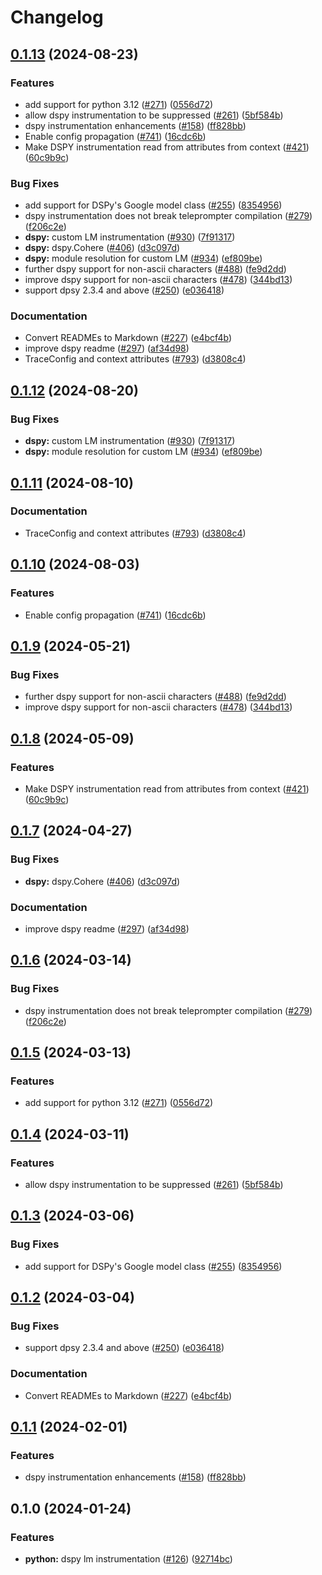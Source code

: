 # Changelog

## [0.1.13](https://github.com/jgomes168/openinference/compare/python-openinference-instrumentation-dspy-v0.1.12...python-openinference-instrumentation-dspy-v0.1.13) (2024-08-23)


### Features

* add support for python 3.12 ([#271](https://github.com/jgomes168/openinference/issues/271)) ([0556d72](https://github.com/jgomes168/openinference/commit/0556d72997ef607545488112cde881e8660bf5db))
* allow dspy instrumentation to be suppressed ([#261](https://github.com/jgomes168/openinference/issues/261)) ([5bf584b](https://github.com/jgomes168/openinference/commit/5bf584b32a50cb13919797c4fcebd7ccb5606ec7))
* dspy instrumentation enhancements ([#158](https://github.com/jgomes168/openinference/issues/158)) ([ff828bb](https://github.com/jgomes168/openinference/commit/ff828bba1b2aec118401855eea2cd0c2f72af4a2))
* Enable config propagation ([#741](https://github.com/jgomes168/openinference/issues/741)) ([16cdc6b](https://github.com/jgomes168/openinference/commit/16cdc6b71fb14728a3eca7db27a55b68187cb4aa))
* Make DSPY instrumentation read from attributes from context ([#421](https://github.com/jgomes168/openinference/issues/421)) ([60c9b9c](https://github.com/jgomes168/openinference/commit/60c9b9c2a82f4b149e1b89aff9295f9fe17fb5a7))


### Bug Fixes

* add support for DSPy's Google model class ([#255](https://github.com/jgomes168/openinference/issues/255)) ([8354956](https://github.com/jgomes168/openinference/commit/83549561d1749eed4ab74c423fadec2c934935ca))
* dspy instrumentation does not break teleprompter compilation ([#279](https://github.com/jgomes168/openinference/issues/279)) ([f206c2e](https://github.com/jgomes168/openinference/commit/f206c2ee4fbe0ed273e798321e5d972ddc62dac9))
* **dspy:** custom LM instrumentation ([#930](https://github.com/jgomes168/openinference/issues/930)) ([7f91317](https://github.com/jgomes168/openinference/commit/7f91317631302cb23c4b12701be2ba0b5fa3c3f0))
* **dspy:** dspy.Cohere ([#406](https://github.com/jgomes168/openinference/issues/406)) ([d3c097d](https://github.com/jgomes168/openinference/commit/d3c097d5356fe478f56f10451d110806f037fe10))
* **dspy:** module resolution for custom LM ([#934](https://github.com/jgomes168/openinference/issues/934)) ([ef809be](https://github.com/jgomes168/openinference/commit/ef809bebf4c2a19cc932b3a828cf6137be73148b))
* further dspy support for non-ascii characters ([#488](https://github.com/jgomes168/openinference/issues/488)) ([fe9d2dd](https://github.com/jgomes168/openinference/commit/fe9d2dd453aadd6758ba3754fd4f0e68342be931))
* improve dspy support for non-ascii characters ([#478](https://github.com/jgomes168/openinference/issues/478)) ([344bd13](https://github.com/jgomes168/openinference/commit/344bd135ec1069d58365f25a5437cbd546b80cf0))
* support dpsy 2.3.4 and above ([#250](https://github.com/jgomes168/openinference/issues/250)) ([e036418](https://github.com/jgomes168/openinference/commit/e0364189281d5f0073000f8ff02ac4daef321c4e))


### Documentation

* Convert READMEs to Markdown ([#227](https://github.com/jgomes168/openinference/issues/227)) ([e4bcf4b](https://github.com/jgomes168/openinference/commit/e4bcf4b86f27cc119a77f551811f9142ec6075ce))
* improve dspy readme ([#297](https://github.com/jgomes168/openinference/issues/297)) ([af34d98](https://github.com/jgomes168/openinference/commit/af34d98d9657287625a6776ca1cab09768da6aa6))
* TraceConfig and context attributes ([#793](https://github.com/jgomes168/openinference/issues/793)) ([d3808c4](https://github.com/jgomes168/openinference/commit/d3808c4bea3f6a4c72d3a7ea09b54e78072be6fd))

## [0.1.12](https://github.com/Arize-ai/openinference/compare/python-openinference-instrumentation-dspy-v0.1.11...python-openinference-instrumentation-dspy-v0.1.12) (2024-08-20)


### Bug Fixes

* **dspy:** custom LM instrumentation ([#930](https://github.com/Arize-ai/openinference/issues/930)) ([7f91317](https://github.com/Arize-ai/openinference/commit/7f91317631302cb23c4b12701be2ba0b5fa3c3f0))
* **dspy:** module resolution for custom LM ([#934](https://github.com/Arize-ai/openinference/issues/934)) ([ef809be](https://github.com/Arize-ai/openinference/commit/ef809bebf4c2a19cc932b3a828cf6137be73148b))

## [0.1.11](https://github.com/Arize-ai/openinference/compare/python-openinference-instrumentation-dspy-v0.1.10...python-openinference-instrumentation-dspy-v0.1.11) (2024-08-10)


### Documentation

* TraceConfig and context attributes ([#793](https://github.com/Arize-ai/openinference/issues/793)) ([d3808c4](https://github.com/Arize-ai/openinference/commit/d3808c4bea3f6a4c72d3a7ea09b54e78072be6fd))

## [0.1.10](https://github.com/Arize-ai/openinference/compare/python-openinference-instrumentation-dspy-v0.1.9...python-openinference-instrumentation-dspy-v0.1.10) (2024-08-03)


### Features

* Enable config propagation ([#741](https://github.com/Arize-ai/openinference/issues/741)) ([16cdc6b](https://github.com/Arize-ai/openinference/commit/16cdc6b71fb14728a3eca7db27a55b68187cb4aa))

## [0.1.9](https://github.com/Arize-ai/openinference/compare/python-openinference-instrumentation-dspy-v0.1.8...python-openinference-instrumentation-dspy-v0.1.9) (2024-05-21)


### Bug Fixes

* further dspy support for non-ascii characters ([#488](https://github.com/Arize-ai/openinference/issues/488)) ([fe9d2dd](https://github.com/Arize-ai/openinference/commit/fe9d2dd453aadd6758ba3754fd4f0e68342be931))
* improve dspy support for non-ascii characters ([#478](https://github.com/Arize-ai/openinference/issues/478)) ([344bd13](https://github.com/Arize-ai/openinference/commit/344bd135ec1069d58365f25a5437cbd546b80cf0))

## [0.1.8](https://github.com/Arize-ai/openinference/compare/python-openinference-instrumentation-dspy-v0.1.7...python-openinference-instrumentation-dspy-v0.1.8) (2024-05-09)


### Features

* Make DSPY instrumentation read from attributes from context ([#421](https://github.com/Arize-ai/openinference/issues/421)) ([60c9b9c](https://github.com/Arize-ai/openinference/commit/60c9b9c2a82f4b149e1b89aff9295f9fe17fb5a7))

## [0.1.7](https://github.com/Arize-ai/openinference/compare/python-openinference-instrumentation-dspy-v0.1.6...python-openinference-instrumentation-dspy-v0.1.7) (2024-04-27)


### Bug Fixes

* **dspy:** dspy.Cohere ([#406](https://github.com/Arize-ai/openinference/issues/406)) ([d3c097d](https://github.com/Arize-ai/openinference/commit/d3c097d5356fe478f56f10451d110806f037fe10))


### Documentation

* improve dspy readme ([#297](https://github.com/Arize-ai/openinference/issues/297)) ([af34d98](https://github.com/Arize-ai/openinference/commit/af34d98d9657287625a6776ca1cab09768da6aa6))

## [0.1.6](https://github.com/Arize-ai/openinference/compare/python-openinference-instrumentation-dspy-v0.1.5...python-openinference-instrumentation-dspy-v0.1.6) (2024-03-14)


### Bug Fixes

* dspy instrumentation does not break teleprompter compilation ([#279](https://github.com/Arize-ai/openinference/issues/279)) ([f206c2e](https://github.com/Arize-ai/openinference/commit/f206c2ee4fbe0ed273e798321e5d972ddc62dac9))

## [0.1.5](https://github.com/Arize-ai/openinference/compare/python-openinference-instrumentation-dspy-v0.1.4...python-openinference-instrumentation-dspy-v0.1.5) (2024-03-13)


### Features

* add support for python 3.12 ([#271](https://github.com/Arize-ai/openinference/issues/271)) ([0556d72](https://github.com/Arize-ai/openinference/commit/0556d72997ef607545488112cde881e8660bf5db))

## [0.1.4](https://github.com/Arize-ai/openinference/compare/python-openinference-instrumentation-dspy-v0.1.3...python-openinference-instrumentation-dspy-v0.1.4) (2024-03-11)


### Features

* allow dspy instrumentation to be suppressed ([#261](https://github.com/Arize-ai/openinference/issues/261)) ([5bf584b](https://github.com/Arize-ai/openinference/commit/5bf584b32a50cb13919797c4fcebd7ccb5606ec7))

## [0.1.3](https://github.com/Arize-ai/openinference/compare/python-openinference-instrumentation-dspy-v0.1.2...python-openinference-instrumentation-dspy-v0.1.3) (2024-03-06)


### Bug Fixes

* add support for DSPy's Google model class ([#255](https://github.com/Arize-ai/openinference/issues/255)) ([8354956](https://github.com/Arize-ai/openinference/commit/83549561d1749eed4ab74c423fadec2c934935ca))

## [0.1.2](https://github.com/Arize-ai/openinference/compare/python-openinference-instrumentation-dspy-v0.1.1...python-openinference-instrumentation-dspy-v0.1.2) (2024-03-04)


### Bug Fixes

* support dpsy 2.3.4 and above ([#250](https://github.com/Arize-ai/openinference/issues/250)) ([e036418](https://github.com/Arize-ai/openinference/commit/e0364189281d5f0073000f8ff02ac4daef321c4e))


### Documentation

* Convert READMEs to Markdown ([#227](https://github.com/Arize-ai/openinference/issues/227)) ([e4bcf4b](https://github.com/Arize-ai/openinference/commit/e4bcf4b86f27cc119a77f551811f9142ec6075ce))

## [0.1.1](https://github.com/Arize-ai/openinference/compare/python-openinference-instrumentation-dspy-v0.1.0...python-openinference-instrumentation-dspy-v0.1.1) (2024-02-01)


### Features

* dspy instrumentation enhancements ([#158](https://github.com/Arize-ai/openinference/issues/158)) ([ff828bb](https://github.com/Arize-ai/openinference/commit/ff828bba1b2aec118401855eea2cd0c2f72af4a2))

## 0.1.0 (2024-01-24)


### Features

* **python:** dspy lm instrumentation ([#126](https://github.com/Arize-ai/openinference/issues/126)) ([92714bc](https://github.com/Arize-ai/openinference/commit/92714bcc942d516211003c75f36acba413c06858))
